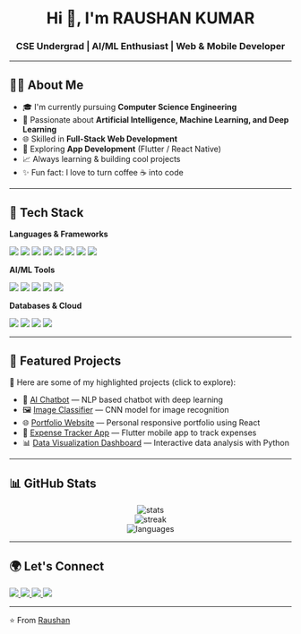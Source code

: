 <!-- Profile README -->

<h1 align="center">Hi 👋, I'm RAUSHAN KUMAR</h1>
<h3 align="center"> CSE Undergrad |  AI/ML Enthusiast |  Web & Mobile Developer</h3>

---

## 👨‍💻 About Me
- 🎓 I'm currently pursuing **Computer Science Engineering**
- 🤖 Passionate about **Artificial Intelligence, Machine Learning, and Deep Learning**
- 🌐 Skilled in **Full-Stack Web Development**
- 📱 Exploring **App Development** (Flutter / React Native)
- 📈 Always learning & building cool projects
- ✨ Fun fact: I love to turn coffee ☕ into code

---

## 🔧 Tech Stack

**Languages & Frameworks**
<p>
  <img src="https://img.shields.io/badge/Python-3776AB?style=for-the-badge&logo=python&logoColor=white"/>
  <img src="https://img.shields.io/badge/C++-00599C?style=for-the-badge&logo=cplusplus&logoColor=white"/>
  <img src="https://img.shields.io/badge/JavaScript-F7DF1E?style=for-the-badge&logo=javascript&logoColor=black"/>
  <img src="https://img.shields.io/badge/Java-ED8B00?style=for-the-badge&logo=openjdk&logoColor=white"/>
  <img src="https://img.shields.io/badge/React-20232A?style=for-the-badge&logo=react&logoColor=61DAFB"/>
  <img src="https://img.shields.io/badge/Node.js-43853D?style=for-the-badge&logo=node-dot-js&logoColor=white"/>
  <img src="https://img.shields.io/badge/Django-092E20?style=for-the-badge&logo=django&logoColor=white"/>
  <img src="https://img.shields.io/badge/Flutter-02569B?style=for-the-badge&logo=flutter&logoColor=white"/>
</p>

**AI/ML Tools**
<p>
  <img src="https://img.shields.io/badge/TensorFlow-FF6F00?style=for-the-badge&logo=tensorflow&logoColor=white"/>
  <img src="https://img.shields.io/badge/PyTorch-EE4C2C?style=for-the-badge&logo=pytorch&logoColor=white"/>
  <img src="https://img.shields.io/badge/scikit--learn-F7931E?style=for-the-badge&logo=scikit-learn&logoColor=white"/>
  <img src="https://img.shields.io/badge/Numpy-013243?style=for-the-badge&logo=numpy&logoColor=white"/>
  <img src="https://img.shields.io/badge/Pandas-150458?style=for-the-badge&logo=pandas&logoColor=white"/>
</p>

**Databases & Cloud**
<p>
  <img src="https://img.shields.io/badge/MySQL-4479A1?style=for-the-badge&logo=mysql&logoColor=white"/>
  <img src="https://img.shields.io/badge/MongoDB-4EA94B?style=for-the-badge&logo=mongodb&logoColor=white"/>
  <img src="https://img.shields.io/badge/Firebase-FFCA28?style=for-the-badge&logo=firebase&logoColor=black"/>
  <img src="https://img.shields.io/badge/AWS-232F3E?style=for-the-badge&logo=amazon-aws&logoColor=white"/>
</p>

---

## 🚀 Featured Projects

📌 Here are some of my highlighted projects (click to explore):

- 🤖 [AI Chatbot](https://github.com/raushankr-30/ai-chatbot) — NLP based chatbot with deep learning  
- 🖼️ [Image Classifier](https://github.com/raushankr-30/image-classifier) — CNN model for image recognition  
- 🌐 [Portfolio Website](https://github.com/raushankr-30/portfolio) — Personal responsive portfolio using React  
- 📱 [Expense Tracker App](https://github.com/raushankr-30/expense-tracker) — Flutter mobile app to track expenses  
- 📊 [Data Visualization Dashboard](https://github.com/raushankr-30/data-dashboard) — Interactive data analysis with Python  

---

## 📊 GitHub Stats

<p align="center">
  <img src="https://github-readme-stats.vercel.app/api?username=raushankr-30&show_icons=true&theme=tokyonight" alt="stats" />
  <br/>
  <img src="https://github-readme-streak-stats.herokuapp.com/?user=raushankr-30&theme=tokyonight" alt="streak" />
  <br/>
  <img src="https://github-readme-stats.vercel.app/api/top-langs/?username=raushankr-30&layout=compact&theme=tokyonight" alt="languages" />
</p>

---

## 🌍 Let's Connect

<p>
  <a href="https://linkedin.com/in/YOUR-LINKEDIN" target="_blank">
    <img src="https://img.shields.io/badge/LinkedIn-0A66C2?style=for-the-badge&logo=linkedin&logoColor=white"/>
  </a>
  <a href="mailto:YOUR-EMAIL@gmail.com" target="_blank">
    <img src="https://img.shields.io/badge/Gmail-D14836?style=for-the-badge&logo=gmail&logoColor=white"/>
  </a>
  <a href="https://twitter.com/YOUR-TWITTER" target="_blank">
    <img src="https://img.shields.io/badge/Twitter-1DA1F2?style=for-the-badge&logo=twitter&logoColor=white"/>
  </a>
  <a href="https://YOUR-PORTFOLIO.com" target="_blank">
    <img src="https://img.shields.io/badge/Portfolio-FF5722?style=for-the-badge&logo=Google-chrome&logoColor=white"/>
  </a>
</p>

---

⭐️ From [Raushan](https://github.com/raushankr-30)
